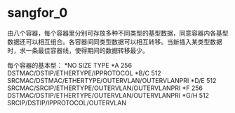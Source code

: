# sangfor_0
由八个容器，每个容器里分别可存放多种不同类型的基型数据，同意容器内各基型数据还可以相互组合。各容器间同类型数据可以相互转移。当新插入某类型数据时，求一条最佳容器线，使得期间的数据转移最少。

每个容器的基本型：
*NO    SIZE    TYPE
*A       256     DSTMAC/DSTIP/ETHERTYPE/IPPROTOCOL
*B/C     512     SRCMAC/DSTMAC/ETHERTYPE/OUTERVLAN/OUTERVLANPRI
*D/E     512     SRCMAC/SRCIP/ETHERTYPE/OUTERVLAN/OUTERVLANPRI
*F       256     DSTMAC/DSTIP/ETHERTYPE/OUTERVLAN/OUTERVLANPRI
*G/H     512     SRCIP/DSTIP/IPPROTOCOL/OUTERVLAN
